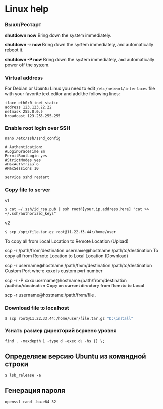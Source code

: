 # Linux help

### Выкл/Рестарт

**shutdown now** 
Bring down the system immediately.

**shutdown -r now** 
Bring down the system immediately, and automatically reboot it.

**shutdown -P now** 
Bring down the system immediately, and automatically power off the system.



### Virtual address

For Debian or Ubuntu Linux you need to edit `/etc/network/interfaces` file with your favorite text editor and add the following lines:
```
iface eth0:0 inet static
address 123.123.22.22
netmask 255.0.0.0
broadcast 123.255.255.255
```


### Enable root login over SSH

```
nano /etc/ssh/sshd_config
```
```
# Authentication:
#LoginGraceTime 2m
PermitRootLogin yes
#StrictModes yes
#MaxAuthTries 6
#MaxSessions 10
```
```
service sshd restart
```

### Copy file to server
v1
```
$ cat ~/.ssh/id_rsa.pub | ssh root@[your.ip.address.here] "cat >> ~/.ssh/authorized_keys"
```
v2
```
$ scp /opt/file.tar.gz root@11.22.33.44:/home/user
```
To copy all from Local Location to Remote Location (Upload)

scp -r /path/from/destination username@hostname:/path/to/destination
To copy all from Remote Location to Local Location (Download)

scp -r username@hostname:/path/from/destination /path/to/destination
Custom Port where xxxx is custom port number

 scp -r -P xxxx username@hostname:/path/from/destination /path/to/destination
Copy on current directory from Remote to Local

scp -r username@hostname:/path/from/file .


### Download file to localhost
```bash
$ scp root@11.22.33.44:/home/user/file.tar.gz "D:\install"
```


### Узнать размер директорий верхено уровня 

```
find . -maxdepth 1 -type d -exec du -hs {} \;
```


## Определяем версию Ubuntu из командной строки

```
$ lsb_release -a
```

## Генерация пароля

```
openssl rand -base64 32
```

